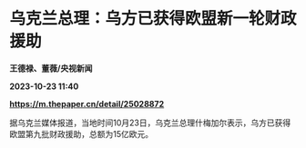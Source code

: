 # 乌克兰总理：乌方已获得欧盟新一轮财政援助
**王德禄、董薇/央视新闻**

**2023-10-23 11:40**

**https://m.thepaper.cn/detail/25028872**

据乌克兰媒体报道，当地时间10月23日，乌克兰总理什梅加尔表示，乌方已获得欧盟第九批财政援助，总额为15亿欧元。